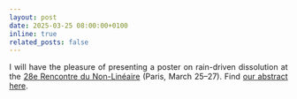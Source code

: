 ```yaml
---
layout: post
date: 2025-03-25 08:00:00+0100
inline: true
related_posts: false
---
```


<div style="text-align: justify">I will have the pleasure of presenting a poster on rain-driven dissolution at the <a href='http://nonlineaire.univ-lille1.fr/SNL/annonce/2025/'>28e Rencontre du Non-Linéaire</a> (Paris, March 25–27). Find <a href='http://nonlineaire.univ-lille1.fr/SNL/media/2025/resumes/djmbv/djambov_simeon.pdf'>our abstract here</a>.</div>
